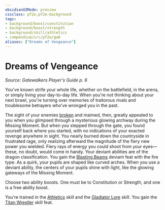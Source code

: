 ```yaml
---
obsidianUIMode: preview
cssclass: pf2e,pf2e-background
tags:
- background/boost/constitution
- background/boost/strength
- background/skill/athletics
- compendium/src/pf2e/gw0
aliases: ["Dreams of Vengeance"]
---
```

# Dreams of Vengeance
*Source: Gatewalkers Player's Guide p. 6*  

You've known strife your whole life, whether on the battlefield, in the arena, or simply living your day-to-day life. When you're not thinking about your next brawl, you're turning over memories of traitorous rivals and troublesome betrayers who've wronged you in the past.

The sight of your enemies [broken](rules/conditions.md#Broken) and maimed, then, greatly appealed to you when you glimpsed through a mysterious glowing archway during the Missing Moment. But when you stepped through the gate, you found yourself back where you started, with no indications of your exacted revenge anywhere in sight. You nearly burned down the countryside in frustrated rage, only realizing afterward the magnitude of the fiery new power you wielded. Fiery rays of energy you could shoot from your eyes—these, no doubt, would come in handy. Your deviant abilities are of the dragon classification. You gain the [Blasting Beams](compendium/feats/blasting-beams-da.md) deviant feat with the fire type. As a quirk, your pupils are shaped like curved arches. When you use a deviant ability, the centers of your pupils shine with light, like the glowing gateways of the Missing Moment.

Choose two ability boosts. One must be to Constitution or Strength, and one is a free ability boost.

You're trained in the [Athletics](compendium/skills.md#Athletics) skill and the [Gladiator Lore](compendium/skills.md#Lore) skill. You gain the [Titan Wrestler](compendium/feats/titan-wrestler.md) skill feat.